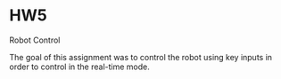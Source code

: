 HW5
===

Robot Control

The goal of this assignment was to control the robot using key inputs in order to control in the real-time mode.
